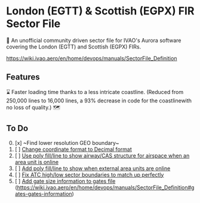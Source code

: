 # London (EGTT) & Scottish (EGPX) FIR Sector File
:wave: An unofficial community driven sector file for IVAO's Aurora software covering the London (EGTT) and Scottish (EGPX) FIRs.

https://wiki.ivao.aero/en/home/devops/manuals/SectorFile_Definition

## Features
:hourglass: Faster loading time thanks to a less intricate coastline. (Reduced from 250,000 lines to 16,000 lines, a 93% decrease in code for the coastlinewith no loss of quality.)
:world_map:

## To Do
0) [x] ~Find lower resolution GEO boundary~
1) [ ] [Change coordinate format to Decimal format][i1]
2) [ ] [Use poly fill/line to show airway/CAS structure for airspace when an area unit is online][i2]
3) [ ] [Add poly fill/line to show when external area units are online][i3]
4) [ ] [Fix ATC high/low sector boundaries to match up perfectly][i4]
5) [ ] [Add gate size information to gates file][i5] (https://wiki.ivao.aero/en/home/devops/manuals/SectorFile_Definition#gates-gates-information)

[i1]: https://github.com/IVAO-XU/EG-Sector-File/issues/1
[i2]: https://github.com/IVAO-XU/EG-Sector-File/issues/2
[i3]: https://github.com/IVAO-XU/EG-Sector-File/issues/3
[i4]: https://github.com/IVAO-XU/EG-Sector-File/issues/4
[i5]: https://github.com/IVAO-XU/EG-Sector-File/issues/5
